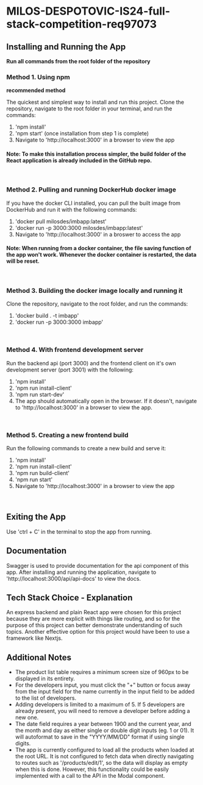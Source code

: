 # MILOS-DESPOTOVIC-IS24-full-stack-competition-req97073

## Installing and Running the App

**Run all commands from the root folder of the repository**

### Method 1. Using npm

**recommended method**

The quickest and simplest way to install and run this project. Clone the repository, navigate to the root folder in your terminal, and run the commands:

1. 'npm install'
2. 'npm start' (once installation from step 1 is complete)
3. Navigate to 'http://localhost:3000' in a browser to view the app

#### Note: To make this installation process simpler, the build folder of the React application is already included in the GitHub repo.

&nbsp;

### Method 2. Pulling and running DockerHub docker image

If you have the docker CLI installed, you can pull the built image from DockerHub and run it with the following commands:

1. 'docker pull milosdes/imbapp:latest'
2. 'docker run -p 3000:3000 milosdes/imbapp:latest'
3. Navigate to 'http://localhost:3000' in a broswer to access the app

#### Note: When running from a docker container, the file saving function of the app won't work. Whenever the docker container is restarted, the data will be reset.

&nbsp;

### Method 3. Building the docker image locally and running it

Clone the repository, navigate to the root folder, and run the commands:

1. 'docker build . -t imbapp'
2. 'docker run -p 3000:3000 imbapp'

&nbsp;

### Method 4. With frontend development server

Run the backend api (port 3000) and the frontend client on it's own development server (port 3001) with the following:

1. 'npm install'
2. 'npm run install-client'
3. 'npm run start-dev'
4. The app should automatically open in the browser. If it doesn't, navigate to 'http://localhost:3000' in a browser to view the app.

&nbsp;

### Method 5. Creating a new frontend build

Run the following commands to create a new build and serve it:

1. 'npm install'
2. 'npm run install-client'
3. 'npm run build-client'
4. 'npm run start'
5. Navigate to 'http://localhost:3000' in a browser to view the app

&nbsp;

## Exiting the App

Use 'ctrl + C' in the terminal to stop the app from running.

## Documentation

Swagger is used to provide documentation for the api component of this app. After installing and running the application, navigate to 'http://localhost:3000/api/api-docs' to view the docs.

## Tech Stack Choice - Explanation

An express backend and plain React app were chosen for this project because they are more explicit with things like routing, and so for the purpose of this project can better demonstrate understanding of such topics. Another effective option for this project would have been to use a framework like Nextjs.

## Additional Notes

-   The product list table requires a minimum screen size of 960px to be displayed in its entirety.
-   For the developers input, you must click the "+" button or focus away from the input field for the name currently in the input field to be added to the list of developers.
-   Adding developers is limited to a maximum of 5. If 5 developers are already present, you will need to remove a developer before adding a new one.
-   The date field requires a year between 1900 and the current year, and the month and day as either single or double digit inputs (eg. 1 or 01). It will autoformat to save in the "YYYY/MM/DD" format if using single digits.
-   The app is currently configured to load all the products when loaded at the root URL. It is not configured to fetch data when directly navigating to routes such as '/products/edit/1', so the data will display as empty when this is done. However, this functionality could be easily implemented with a call to the API in the Modal component.
